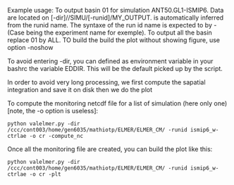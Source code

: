 Example usage:
To output basin 01 for simulation ANT50.GL1-ISMIP6. Data are located on [-dir]/<CONFIG>/SIMU/[-runid]/MY_OUTPUT. <CONFIG> is automatically inferred from the runid name. The syntaxe of the run id name is expected to by <CONFIG>-<CASE> (Case being the experiment name for exemple).
To output all the basin replace 01 by ALL. TO build the build the plot without showing figure, use option -noshow

To avoid entering -dir, you can defined as environment variable in your bashrc the variable EDDIR. This will be the default picked up by the script.

In order to avoid very long processing, we first compute the sapatial integration and save it on disk then we do the plot

To compute the monitoring netcdf file for a list of simulation (here only one) [note, the -o option is useless]:
```
python valelmer.py -dir /ccc/cont003/home/gen6035/mathiotp/ELMER/ELMER_CM/ -runid ismip6_w-ctrlae -o cr -compute_nc
```

Once all the monitoring file are created, you can build the plot like this:
```
python valelmer.py -dir /ccc/cont003/home/gen6035/mathiotp/ELMER/ELMER_CM/ -runid ismip6_w-ctrlae -o cr -plt
```

